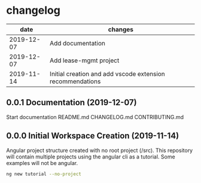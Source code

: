 # changelog

| date       | changes                                                   |
| ---------- | --------------------------------------------------------- |
| 2019-12-07 | Add documentation                                         |
| 2019-12-07 | Add lease-mgmt project                                    |
| 2019-11-14 | Initial creation and add vscode extension recommendations |

## 0.0.1 Documentation (2019-12-07)

Start documentation
README.md
CHANGELOG.md
CONTRIBUTING.md

## 0.0.0 Initial Workspace Creation (2019-11-14)

Angular project structure created with no root project (/src).
This repository will contain multiple projects using the angular cli as a tutorial.
Some examples will not be angular.

```bash
ng new tutorial --no-project
```
